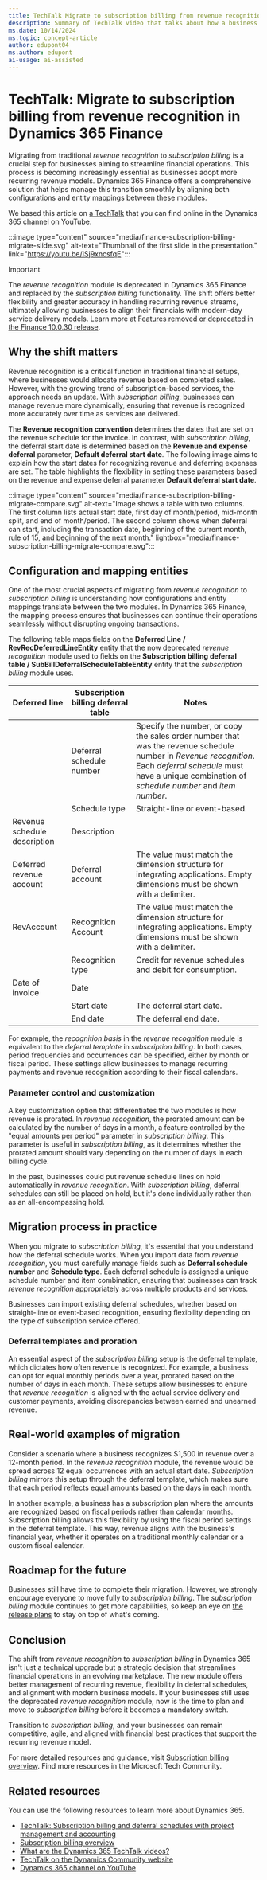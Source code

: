 ```yaml
---
title: TechTalk Migrate to subscription billing from revenue recognition in Dynamics 365 Finance 
description: Summary of TechTalk video that talks about how a business can streamline financial operations by migrating from revenue recognition to subscription billing in Dynamics 365 Finance. 
ms.date: 10/14/2024
ms.topic: concept-article
author: edupont04
ms.author: edupont
ai-usage: ai-assisted
---
```


# TechTalk: Migrate to subscription billing from revenue recognition in Dynamics 365 Finance

Migrating from traditional *revenue recognition* to *subscription billing* is a crucial step for businesses aiming to streamline financial operations. This process is becoming increasingly essential as businesses adopt more recurring revenue models. Dynamics 365 Finance offers a comprehensive solution that helps manage this transition smoothly by aligning both configurations and entity mappings between these modules.

We based this article on [a TechTalk](https://youtu.be/ISj9xncsfqE) that you can find online in the Dynamics 365 channel on YouTube.  

:::image type="content" source="media/finance-subscription-billing-migrate-slide.svg" alt-text="Thumbnail of the first slide in the presentation." link="https://youtu.be/ISj9xncsfqE":::

> [!IMPORTANT]
> The *revenue recognition* module is deprecated in Dynamics 365 Finance and replaced by the *subscription billing* functionality. The shift offers better flexibility and greater accuracy in handling recurring revenue streams, ultimately allowing businesses to align their financials with modern-day service delivery models. Learn more at [Features removed or deprecated in the Finance 10.0.30 release](/dynamics365/finance/get-started/removed-deprecated-features-finance#features-removed-or-deprecated-in-the-finance-10030-release).  

## Why the shift matters

Revenue recognition is a critical function in traditional financial setups, where businesses would allocate revenue based on completed sales. However, with the growing trend of subscription-based services, the approach needs an update. With *subscription billing*, businesses can manage revenue more dynamically, ensuring that revenue is recognized more accurately over time as services are delivered.

The **Revenue recognition convention** determines the dates that are set on the revenue schedule for the invoice. In contrast, with *subscription billing*, the deferral start date is determined based on the **Revenue and expense deferral** parameter, **Default deferral start date**. The following image aims to explain how the start dates for recognizing revenue and deferring expenses are set. The table highlights the flexibility in setting these parameters based on the revenue and expense deferral parameter **Default deferral start date**.

:::image type="content" source="media/finance-subscription-billing-migrate-compare.svg" alt-text="Image shows a table with two columns. The first column lists actual start date, first day of month/period, mid-month split, and end of month/period. The second column shows when deferral can start, including the transaction date, beginning of the current month, rule of 15, and beginning of the next month." lightbox="media/finance-subscription-billing-migrate-compare.svg":::

## Configuration and mapping entities

One of the most crucial aspects of migrating from *revenue recognition* to *subscription billing* is understanding how configurations and entity mappings translate between the two modules. In Dynamics 365 Finance, the mapping process ensures that businesses can continue their operations seamlessly without disrupting ongoing transactions.

The following table maps fields on the **Deferred Line / RevRecDeferredLineEntity** entity that the now deprecated *revenue recognition* module used to fields on the **Subscription billing deferral table / SubBillDeferralScheduleTableEntity** entity that the *subscription billing* module uses.

| Deferred line | Subscription billing deferral table | Notes |
|--|--|--|
|  | Deferral schedule number | Specify the number, or copy the sales order number that was the revenue schedule number in *Revenue recognition*. Each *deferral schedule* must have a unique combination of *schedule number* and *item number*. |
|  | Schedule type | Straight-line or event-based. |
| Revenue schedule description | Description |  |
| Deferred revenue account | Deferral account | The value must match the dimension structure for integrating applications. Empty dimensions must be shown with a delimiter. |
| RevAccount | Recognition Account | The value must match the dimension structure for integrating applications. Empty dimensions must be shown with a delimiter. |
|  | Recognition type | Credit for revenue schedules and debit for consumption. |
| Date of invoice | Date |  |
|  | Start date | The deferral start date. |
|  | End date | The deferral end date. |

For example, the *recognition basis* in the *revenue recognition* module is equivalent to the *deferral template* in *subscription billing*. In both cases, period frequencies and occurrences can be specified, either by month or fiscal period. These settings allow businesses to manage recurring payments and revenue recognition according to their fiscal calendars.

### Parameter control and customization

A key customization option that differentiates the two modules is how revenue is prorated. In *revenue recognition*, the prorated amount can be calculated by the number of days in a month, a feature controlled by the "equal amounts per period" parameter in *subscription billing*. This parameter is useful in *subscription billing*, as it determines whether the prorated amount should vary depending on the number of days in each billing cycle.

In the past, businesses could put revenue schedule lines on hold automatically in *revenue recognition*. With *subscription billing*, deferral schedules can still be placed on hold, but it's done individually rather than as an all-encompassing hold.

## Migration process in practice

When you migrate to *subscription billing*, it's essential that you understand how the deferral schedule works. When you import data from *revenue recognition*, you must carefully manage fields such as **Deferral schedule number** and **Schedule type**. Each deferral schedule is assigned a unique schedule number and item combination, ensuring that businesses can track *revenue recognition* appropriately across multiple products and services.

Businesses can import existing deferral schedules, whether based on straight-line or event-based recognition, ensuring flexibility depending on the type of subscription service offered.

### Deferral templates and proration

An essential aspect of the *subscription billing* setup is the deferral template, which dictates how often revenue is recognized. For example, a business can opt for equal monthly periods over a year, prorated based on the number of days in each month. These setups allow businesses to ensure that *revenue recognition* is aligned with the actual service delivery and customer payments, avoiding discrepancies between earned and unearned revenue.

## Real-world examples of migration

Consider a scenario where a business recognizes $1,500 in revenue over a 12-month period. In the *revenue recognition* module, the revenue would be spread across 12 equal occurrences with an actual start date. *Subscription billing* mirrors this setup through the deferral template, which makes sure that each period reflects equal amounts based on the days in each month.

In another example, a business has a subscription plan where the amounts are recognized based on fiscal periods rather than calendar months. Subscription billing allows this flexibility by using the fiscal period settings in the deferral template. This way, revenue aligns with the business's financial year, whether it operates on a traditional monthly calendar or a custom fiscal calendar.

## Roadmap for the future

Businesses still have time to complete their migration. However, we strongly encourage everyone to move fully to *subscription billing*. The *subscription billing* module continues to get more capabilities, so keep an eye on [the release plans](/dynamics365/release-plans/) to stay on top of what's coming.

## Conclusion

The shift from *revenue recognition* to *subscription billing* in Dynamics 365 isn't just a technical upgrade but a strategic decision that streamlines financial operations in an evolving marketplace. The new module offers better management of recurring revenue, flexibility in deferral schedules, and alignment with modern business models. If your businesses still uses the deprecated *revenue recognition* module, now is the time to plan and move to *subscription billing* before it becomes a mandatory switch.

Transition to *subscription billing*, and your businesses can remain competitive, agile, and aligned with financial best practices that support the recurring revenue model.

For more detailed resources and guidance, visit [Subscription billing overview](/dynamics365/finance/accounts-receivable/subscription-billing-summary). Find more resources in the Microsoft Tech Community.  

## Related resources

You can use the following resources to learn more about Dynamics 365.

- [TechTalk: Subscription billing and deferral schedules with project management and accounting](finance-subscription-billing-deferral-schedules-project-management-accounting.md)  
- [Subscription billing overview](/dynamics365/finance/accounts-receivable/subscription-billing-summary)  
- [What are the Dynamics 365 TechTalk videos?](../roles/techtalk-videos.md)  
- [TechTalk on the Dynamics Community website](https://community.dynamics.com/videos/)  
- [Dynamics 365 channel on YouTube](https://www.youtube.com/channel/UC5QxCcXhFFixs1nfmOpJlvQ)  
